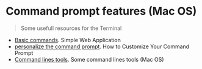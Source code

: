 # Command prompt features (Mac OS)

> Some usefull resources for the Terminal

- [Basic commands](https://github.com/jasancheg/Terminal-mac/blob/master/basic-commands.md). Simple Web Application
- [personalize the command prompt](https://github.com/jasancheg/Terminal-mac/blob/master/personalize.md). How to Customize Your Command Prompt
- [Command lines tools](https://github.com/jasancheg/Terminal-mac/blob/master/tools.md). Some command lines tools (Mac OS)
